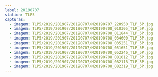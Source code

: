 ```yaml
---
label: 20190707
station: TLP5
capturas:
  - imagem: TLP5/2019/201907/20190707/M20190707_220950_TLP_5P.jpg
  - imagem: TLP5/2019/201907/20190707/M20190708_010305_TLP_5P.jpg
  - imagem: TLP5/2019/201907/20190707/M20190708_011844_TLP_5P.jpg
  - imagem: TLP5/2019/201907/20190707/M20190708_034600_TLP_5P.jpg
  - imagem: TLP5/2019/201907/20190707/M20190708_035251_TLP_5P.jpg
  - imagem: TLP5/2019/201907/20190707/M20190708_051651_TLP_5P.jpg
  - imagem: TLP5/2019/201907/20190707/M20190708_052246_TLP_5P.jpg
  - imagem: TLP5/2019/201907/20190707/M20190708_081012_TLP_5P.jpg
  - imagem: TLP5/2019/201907/20190707/M20190708_082118_TLP_5P.jpg
  - imagem: TLP5/2019/201907/20190707/M20190708_082319_TLP_5P.jpg
---
```

